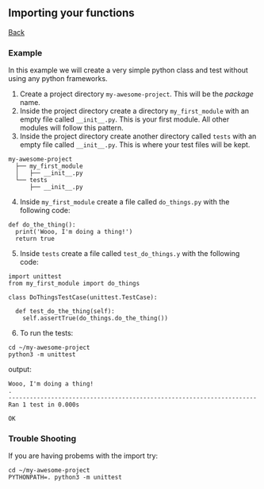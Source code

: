 ## Importing your functions 

[Back](README.md)

### Example
In this example we will create a very simple python class and test without using any python frameworks.

1. Create a project directory `my-awesome-project`. This will be the *package* name.
2. Inside the project directory create a directory `my_first_module` with an empty file called `__init__.py`. This is your first module. All other modules will follow this pattern.
3. Inside the project directory create another directory called `tests` with an empty file called `__init__.py`. This is where your test files will be kept. 
```
my-awesome-project
  ├── my_first_module
  │   ├── __init__.py
  └── tests
      ├── __init__.py
```
4. Inside `my_first_module` create a file called `do_things.py` with the following code:
```
def do_the_thing():
  print('Wooo, I'm doing a thing!')
  return true
``` 
5. Inside `tests` create a file called `test_do_things.y` with the following code:
```
import unittest
from my_first_module import do_things

class DoThingsTestCase(unittest.TestCase):

  def test_do_the_thing(self):
    self.assertTrue(do_things.do_the_thing())
```
6. To run the tests:
```
cd ~/my-awesome-project
python3 -m unittest
```
output:
```
Wooo, I'm doing a thing!
.
----------------------------------------------------------------------
Ran 1 test in 0.000s

OK
```

### Trouble Shooting
If you are having probems with the import try:
```
cd ~/my-awesome-project
PYTHONPATH=. python3 -m unittest
```
